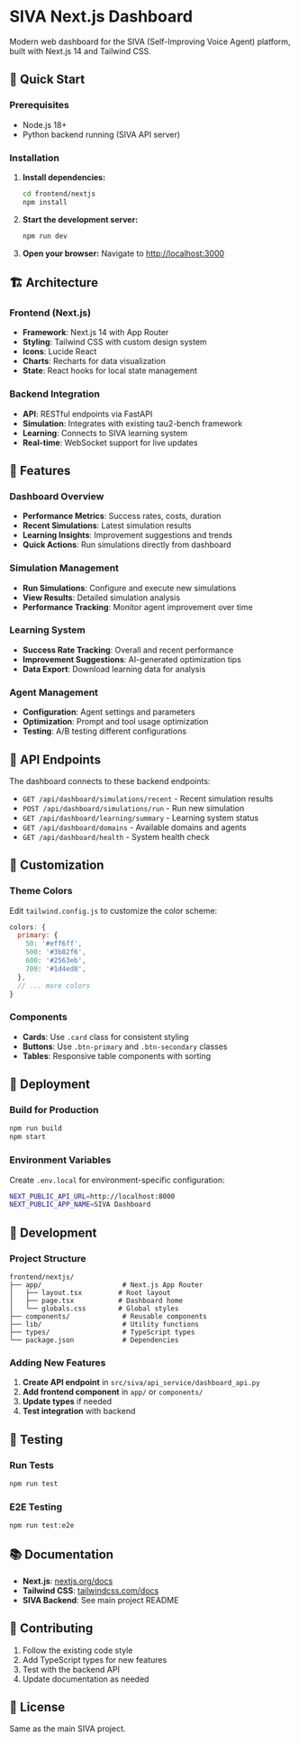# SIVA Next.js Dashboard

Modern web dashboard for the SIVA (Self-Improving Voice Agent) platform, built with Next.js 14 and Tailwind CSS.

## 🚀 Quick Start

### Prerequisites
- Node.js 18+ 
- Python backend running (SIVA API server)

### Installation

1. **Install dependencies:**
   ```bash
   cd frontend/nextjs
   npm install
   ```

2. **Start the development server:**
   ```bash
   npm run dev
   ```

3. **Open your browser:**
   Navigate to [http://localhost:3000](http://localhost:3000)

## 🏗️ Architecture

### Frontend (Next.js)
- **Framework**: Next.js 14 with App Router
- **Styling**: Tailwind CSS with custom design system
- **Icons**: Lucide React
- **Charts**: Recharts for data visualization
- **State**: React hooks for local state management

### Backend Integration
- **API**: RESTful endpoints via FastAPI
- **Simulation**: Integrates with existing tau2-bench framework
- **Learning**: Connects to SIVA learning system
- **Real-time**: WebSocket support for live updates

## 📱 Features

### Dashboard Overview
- **Performance Metrics**: Success rates, costs, duration
- **Recent Simulations**: Latest simulation results
- **Learning Insights**: Improvement suggestions and trends
- **Quick Actions**: Run simulations directly from dashboard

### Simulation Management
- **Run Simulations**: Configure and execute new simulations
- **View Results**: Detailed simulation analysis
- **Performance Tracking**: Monitor agent improvement over time

### Learning System
- **Success Rate Tracking**: Overall and recent performance
- **Improvement Suggestions**: AI-generated optimization tips
- **Data Export**: Download learning data for analysis

### Agent Management
- **Configuration**: Agent settings and parameters
- **Optimization**: Prompt and tool usage optimization
- **Testing**: A/B testing different configurations

## 🔌 API Endpoints

The dashboard connects to these backend endpoints:

- `GET /api/dashboard/simulations/recent` - Recent simulation results
- `POST /api/dashboard/simulations/run` - Run new simulation
- `GET /api/dashboard/learning/summary` - Learning system status
- `GET /api/dashboard/domains` - Available domains and agents
- `GET /api/dashboard/health` - System health check

## 🎨 Customization

### Theme Colors
Edit `tailwind.config.js` to customize the color scheme:

```javascript
colors: {
  primary: {
    50: '#eff6ff',
    500: '#3b82f6',
    600: '#2563eb',
    700: '#1d4ed8',
  },
  // ... more colors
}
```

### Components
- **Cards**: Use `.card` class for consistent styling
- **Buttons**: Use `.btn-primary` and `.btn-secondary` classes
- **Tables**: Responsive table components with sorting

## 🚀 Deployment

### Build for Production
```bash
npm run build
npm start
```

### Environment Variables
Create `.env.local` for environment-specific configuration:

```bash
NEXT_PUBLIC_API_URL=http://localhost:8000
NEXT_PUBLIC_APP_NAME=SIVA Dashboard
```

## 🔧 Development

### Project Structure
```
frontend/nextjs/
├── app/                    # Next.js App Router
│   ├── layout.tsx         # Root layout
│   ├── page.tsx           # Dashboard home
│   └── globals.css        # Global styles
├── components/             # Reusable components
├── lib/                    # Utility functions
├── types/                  # TypeScript types
└── package.json            # Dependencies
```

### Adding New Features
1. **Create API endpoint** in `src/siva/api_service/dashboard_api.py`
2. **Add frontend component** in `app/` or `components/`
3. **Update types** if needed
4. **Test integration** with backend

## 🧪 Testing

### Run Tests
```bash
npm run test
```

### E2E Testing
```bash
npm run test:e2e
```

## 📚 Documentation

- **Next.js**: [nextjs.org/docs](https://nextjs.org/docs)
- **Tailwind CSS**: [tailwindcss.com/docs](https://tailwindcss.com/docs)
- **SIVA Backend**: See main project README

## 🤝 Contributing

1. Follow the existing code style
2. Add TypeScript types for new features
3. Test with the backend API
4. Update documentation as needed

## 📄 License

Same as the main SIVA project.
